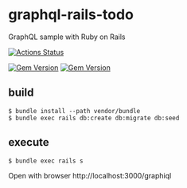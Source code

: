 # graphql-rails-todo

GraphQL sample with Ruby on Rails

[![Actions Status](https://github.com/cncgl/graphql-rails-todo/workflows/CI/badge.svg)](https://github.com/cncgl/graphql-rails-todo/actions)

[![Gem Version](https://badge.fury.io/rb/rails.svg)](https://badge.fury.io/rb/rails)
[![Gem Version](https://badge.fury.io/rb/graphql.svg)](https://badge.fury.io/rb/graphql)

## build

```shell
$ bundle install --path vendor/bundle
$ bundle exec rails db:create db:migrate db:seed
```

## execute

```shell
$ bundle exec rails s
```
Open with browser http://localhost:3000/graphiql

